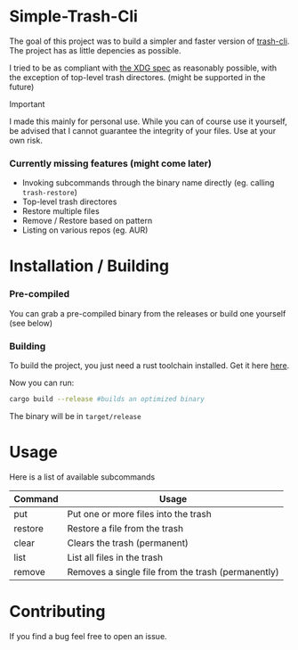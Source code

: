 # Simple-Trash-Cli

The goal of this project was to build a simpler and faster version of [trash-cli](https://github.com/andreafrancia/trash-cli). The project has as little depencies as possible.

I tried to be as compliant with [the XDG spec](https://specifications.freedesktop.org/trash-spec/trashspec-latest.html) as reasonably possible, with the exception of top-level trash directores. (might be supported in the future)

> [!IMPORTANT]
> I made this mainly for personal use. While you can of course use it yourself, be advised that I cannot guarantee the integrity of your files. Use at your own risk.

### Currently missing features (might come later)

- Invoking subcommands through the binary name directly (eg. calling `trash-restore`)
- Top-level trash directores
- Restore multiple files
- Remove / Restore based on pattern
- Listing on various repos (eg. AUR)

# Installation / Building

### Pre-compiled

You can grab a pre-compiled binary from the releases or build one yourself (see below)

### Building

To build the project, you just need a rust toolchain installed. Get it here [here](https://rustup.rs/).

Now you can run:

```sh
cargo build --release #builds an optimized binary
```

The binary will be in `target/release`

# Usage

Here is a list of available subcommands

| Command | Usage                                              |
| ------- | -------------------------------------------------- |
| put     | Put one or more files into the trash               |
| restore | Restore a file from the trash                      |
| clear   | Clears the trash (permanent)                       |
| list    | List all files in the trash                        |
| remove  | Removes a single file from the trash (permanently) |

# Contributing

If you find a bug feel free to open an issue.
